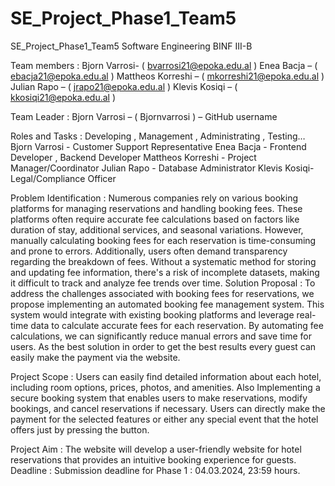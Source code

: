 # SE_Project_Phase1_Team5
SE_Project_Phase1_Team5
      Software Engineering
               BINF III-B


Team members : Bjorn Varrosi- ( bvarrosi21@epoka.edu.al )
	 Enea Bacja – ( ebacja21@epoka.edu.al )
	Mattheos Korreshi – ( mkorreshi21@epoka.edu.al )
	Julian Rapo – ( jrapo21@epoka.edu.al )
	Klevis Kosiqi – ( kkosiqi21@epoka.edu.al )

Team Leader : Bjorn Varrosi – ( Bjornvarrosi ) – GitHub username 

Roles and Tasks : Developing , Management , Administrating , Testing…
Bjorn Varrosi - Customer Support Representative
Enea Bacja -  Frontend Developer , Backend Developer
Mattheos Korreshi - Project Manager/Coordinator
Julian Rapo - Database Administrator
Klevis Kosiqi- Legal/Compliance Officer

Problem Identification : 
Numerous companies rely on various booking platforms for managing reservations and handling booking fees. These platforms often require accurate fee calculations based on factors like duration of stay, additional services, and seasonal variations. However, manually calculating booking fees for each reservation is time-consuming and prone to errors. Additionally, users often demand transparency regarding the breakdown of fees. Without a systematic method for storing and updating fee information, there's a risk of incomplete datasets, making it difficult to track and analyze fee trends over time.
Solution Proposal :
To address the challenges associated with booking fees for reservations, we propose implementing an automated booking fee management system. This system would integrate with existing booking platforms and leverage real-time data to calculate accurate fees for each reservation. By automating fee calculations, we can significantly reduce manual errors and save time for users. As the best solution in order to get the best results every guest can easily make the payment via the website. 


Project Scope : 
 Users can easily find detailed information about each hotel, including room options, prices, photos, and amenities. Also Implementing  a secure booking system that enables users to make reservations, modify bookings, and cancel reservations if necessary. Users can directly make the payment for the selected features or either any special event that the hotel offers  just by pressing the button. 

Project Aim : The website will  develop a user-friendly website for hotel reservations that provides an intuitive booking experience for guests.
Deadline :
Submission deadline for Phase 1 : 04.03.2024, 23:59 hours.
